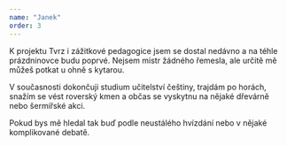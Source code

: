 ```yaml
---
name: "Janek"
order: 3
---
```

K projektu Tvrz i zážitkové pedagogice jsem se dostal nedávno a na téhle prázdninovce budu poprvé. Nejsem mistr žádného řemesla,
ale určitě mě můžeš potkat u ohně s kytarou.

V současnosti dokončuji studium učitelství češtiny, trajdám po horách, snažím se vést roverský kmen a občas se vyskytnu na nějaké dřevárně nebo šermířské akci.

Pokud bys mě hledal tak buď podle neustálého hvízdání nebo v nějaké komplikované debatě.
